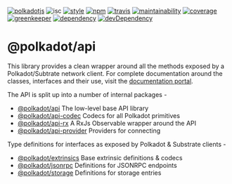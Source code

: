 [![polkadotjs](https://img.shields.io/badge/polkadot-js-orange.svg?style=flat-square)](https://polkadot.js.org)
![isc](https://img.shields.io/badge/license-ISC-lightgrey.svg?style=flat-square)
[![style](https://img.shields.io/badge/code%20style-semistandard-lightgrey.svg?style=flat-square)](https://github.com/Flet/semistandard)
[![npm](https://img.shields.io/npm/v/@polkadot/api.svg?style=flat-square)](https://www.npmjs.com/package/@polkadot/api)
[![travis](https://img.shields.io/travis/polkadot-js/api.svg?style=flat-square)](https://travis-ci.org/polkadot-js/api)
[![maintainability](https://img.shields.io/codeclimate/maintainability/polkadot-js/api.svg?style=flat-square)](https://codeclimate.com/github/polkadot-js/api/maintainability)
[![coverage](https://img.shields.io/coveralls/polkadot-js/api.svg?style=flat-square)](https://coveralls.io/github/polkadot-js/api?branch=master)
[![greenkeeper](https://img.shields.io/badge/greenkeeper-enabled-brightgreen.svg?style=flat-square)](https://greenkeeper.io/)
[![dependency](https://david-dm.org/polkadot-js/api.svg?style=flat-square)](https://david-dm.org/polkadot-js/api)
[![devDependency](https://david-dm.org/polkadot-js/api/dev-status.svg?style=flat-square&path=packages/api-provider)](https://david-dm.org/polkadot-js/api#info=devDependencies)

# @polkadot/api

This library provides a clean wrapper around all the methods exposed by a Polkadot/Subtrate network client. For complete documentation around the classes, interfaces and their use, visit the [documentation portal](https://polkadot.js.org/api/).

The API is split up into a number of internal packages -

- [@polkadot/api](packages/api/) The low-level base API library
- [@polkadot/api-codec](packages/api-codec/) Codecs for all Polkadot primitives
- [@polkadot/api-rx](packages/api-rx/) A RxJs Observable wrapper around the API
- [@polkadot/api-provider](packages/api-provider/) Providers for connecting

Type definitions for interfaces as exposed by Polkadot & Substrate clients -

- [@polkadot/extrinsics](packages/type-extrinsics/) Base extrinsic definitions & codecs
- [@polkadot/jsonrpc](packages/type-jsonrpc/) Definitions for JSONRPC endpoints
- [@polkadot/storage](packages/type-storage/) Definitions for storage entries
